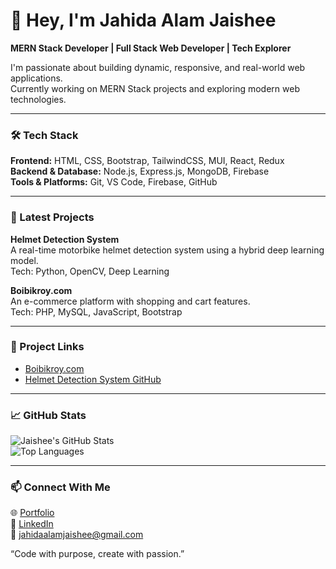# 👋 Hey, I'm Jahida Alam Jaishee
**MERN Stack Developer | Full Stack Web Developer | Tech Explorer**

I'm passionate about building dynamic, responsive, and real-world web applications.  
Currently working on MERN Stack projects and exploring modern web technologies.

---

### 🛠 Tech Stack
**Frontend:** HTML, CSS, Bootstrap, TailwindCSS, MUI, React, Redux  
**Backend & Database:** Node.js, Express.js, MongoDB, Firebase  
**Tools & Platforms:** Git, VS Code, Firebase, GitHub  

---

### 📌 Latest Projects
**Helmet Detection System**  
A real-time motorbike helmet detection system using a hybrid deep learning model.  
Tech: Python, OpenCV, Deep Learning  

**Boibikroy.com**  
An e-commerce platform with shopping and cart features.  
Tech: PHP, MySQL, JavaScript, Bootstrap  

---

### 🔗 Project Links
- [Boibikroy.com](https://boibikroy.com)  
- [Helmet Detection System GitHub](#)  

---

### 📈 GitHub Stats
![Jaishee's GitHub Stats](https://github-readme-stats.vercel.app/api?username=jaishee&show_icons=true&theme=radical)  
![Top Languages](https://github-readme-stats.vercel.app/api/top-langs/?username=jaishee&layout=compact&theme=radical)

---

### 📫 Connect With Me
🌐 [Portfolio](#)  
💼 [LinkedIn](#)  
📧 jahidaalamjaishee@gmail.com  

“Code with purpose, create with passion.”
